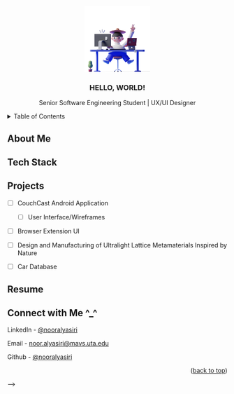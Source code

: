 <!-- Improved compatibility of back to top link: See: https://github.com/othneildrew/Best-README-Template/pull/73 -->
<a name="readme-top"></a>


<!-- PERSONAL LOGO -->
<br />
<div align="center">
  <a href="https://github.com/github_username/repo_name">
    <img src="images/iconHello.png" alt="Logo" width="150" height="150">
  </a>

<h3 align="center"> HELLO, WORLD!</h3>

  <p align="center">
    Senior Software Engineering Student | UX/UI Designer
    <br />
 
  
  </p>
</div>



<!-- TABLE OF CONTENTS -->
<details>
  <summary>Table of Contents</summary>
  <ol>
    <li><a href="#about-me">About</a></li>
    <li><a href="#tech-stack">Tech Stack</a></li>
    <li><a href="#projects">Projects</a></li>
    <li><a href="#resume">Resume</a></li>
    <li><a href="#connect">Connect with Me</a></li>
  </ol>
</details>



<!-- ABOUT THE PROJECT -->
## About Me



<!-- USAGE EXAMPLES -->
## Tech Stack

<!-- * [![JQuery][JQuery.com]][JQuery-url]-->
<!-- * <a href="https://flyclipart.com/java-logos-download-java-logo-png-892734" title="Java Logos Download - Java Logo PNG"><img src="https://flyclipart.com/thumb2/java-logos-download-892734.png" width="50" /></a> -->
<!-- * [![Java][java.com]][Java-url] -->
<!-- * * [![Android Studio][java.com]][androidStudio-url]-->
<!-- * <a href="https://flyclipart.com/android-studio-icon-android-icon-png-502596" title="Android Studio Icon - Android Icon PNG"><img src="https://flyclipart.com/thumb2/android-studio-icon-502596.png" width="45" /></a>  -->



<!-- PROJECTS -->
## Projects
- [ ] CouchCast Android Application
  - [ ] User Interface/Wireframes 
- [ ] Browser Extension UI
- [ ] Design and Manufacturing of Ultralight Lattice Metamaterials Inspired by Nature
- [ ] Car Database 
    

<!-- RESUME -->
## Resume 


<!-- CONTACT -->
## Connect with Me ^_^

LinkedIn - [@nooralyasiri](https://www.linkedin.com/in/nooralyasiri/)  <!-- consider changing it to pictures -->

Email - noor.alyasiri@mavs.uta.edu

Github - [@nooralyasiri](https://github.com/nooralyasiri)

<p align="right">(<a href="#readme-top">back to top</a>)</p> -->



<!-- MARKDOWN LINKS & IMAGES -->
<!-- https://www.markdownguide.org/basic-syntax/#reference-style-links -->
[contributors-shield]: https://img.shields.io/github/contributors/github_username/repo_name.svg?style=for-the-badge
[contributors-url]: https://github.com/github_username/repo_name/graphs/contributors
[forks-shield]: https://img.shields.io/github/forks/github_username/repo_name.svg?style=for-the-badge
[forks-url]: https://github.com/github_username/repo_name/network/members
[stars-shield]: https://img.shields.io/github/stars/github_username/repo_name.svg?style=for-the-badge
[stars-url]: https://github.com/github_username/repo_name/stargazers
[issues-shield]: https://img.shields.io/github/issues/github_username/repo_name.svg?style=for-the-badge
[issues-url]: https://github.com/github_username/repo_name/issues
[license-shield]: https://img.shields.io/github/license/github_username/repo_name.svg?style=for-the-badge
[license-url]: https://github.com/github_username/repo_name/blob/master/LICENSE.txt
[linkedin-shield]: https://img.shields.io/badge/-LinkedIn-black.svg?style=for-the-badge&logo=linkedin&colorB=555
[linkedin-url]: https://linkedin.com/in/linkedin_username
[product-screenshot]: images/screenshot.png

<!-- [JQuery.com]: https://img.shields.io/badge/jQuery-0769AD?style=for-the-badge&logo=jquery&logoColor=white
[JQuery-url]: https://jquery.com -->
<!-- [java.com]: <a href="https://flyclipart.com/java-logos-download-java-logo-png-892734" title="Java Logos Download - Java Logo PNG"><img src="https://flyclipart.com/thumb2/java-logos-download-892734.png" width="350" /></a>
[Java-url]:https://www.java.com/en/ --> 

